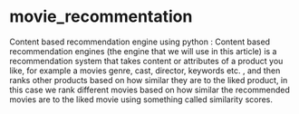 # movie_recommentation

Content based recommendation engine using python :
  Content based recommendation engines (the engine that we will use in this article) is a recommendation system that takes content or attributes of a product you like, for example a movies genre, cast, director, keywords etc. , and then ranks other products based on how similar they are to the liked product, in this case we rank different movies based on how similar the recommended movies are to the liked movie using something called similarity scores.

